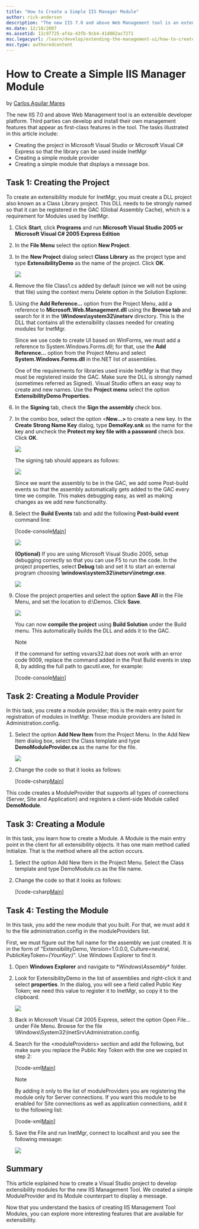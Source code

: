 ```yaml
---
title: "How to Create a Simple IIS Manager Module"
author: rick-anderson
description: "The new IIS 7.0 and above Web Management tool is an extensible developer platform. Third parties can develop and install their own management features that a..."
ms.date: 12/18/2007
ms.assetid: 11c97725-af4a-43fb-9cb4-41d082ac7271
msc.legacyurl: /learn/develop/extending-the-management-ui/how-to-create-a-simple-iis-manager-module
msc.type: authoredcontent
---
```

# How to Create a Simple IIS Manager Module

by [Carlos Aguilar Mares](https://twitter.com/CarlosAguilarM)

The new IIS 7.0 and above Web Management tool is an extensible developer platform. Third parties can develop and install their own management features that appear as first-class features in the tool. The tasks illustrated in this article include:

- Creating the project in Microsoft Visual Studio or Microsoft Visual C# Express so that the library can be used inside InetMgr
- Creating a simple module provider
- Creating a simple module that displays a message box.

## Task 1: Creating the Project

To create an extensibility module for InetMgr, you must create a DLL project also known as a Class Library project. This DLL needs to be strongly named so that it can be registered in the GAC (Global Assembly Cache), which is a requirement for Modules used by InetMgr.

1. Click **Start**, click **Programs** and run **Microsoft Visual Studio 2005 or Microsoft Visual C# 2005 Express Edition**

2. In the **File Menu** select the option **New Project**.

3. In the **New Project** dialog select **Class Library** as the project type and type **ExtensibilityDemo** as the name of the project. Click **OK**.

    ![](how-to-create-a-simple-iis-manager-module/_static/image1.jpg)

4. Remove the file Class1.cs added by default (since we will not be using that file) using the context menu Delete option in the Solution Explorer.

5. Using the **Add Reference...** option from the Project Menu, add a reference to **Microsoft.Web.Management.dll** using the **Browse tab** and search for it in the **\Windows\system32\inetsrv** directory. This is the DLL that contains all the extensibility classes needed for creating modules for InetMgr.

   Since we use code to create UI based on WinForms, we must add a reference to System.Windows.Forms.dll; for that, use the **Add Reference...** option from the Project Menu and select **System.Windows.Forms.dll** in the.NET list of assemblies.

   One of the requirements for libraries used inside InetMgr is that they must be registered inside the GAC. Make sure the DLL is strongly named (sometimes referred as Signed). Visual Studio offers an easy way to create and new names. Use the **Project menu** select the option **ExtensibilityDemo Properties**.

6. In the **Signing** tab, check the **Sign the assembly** check box.

7. In the combo box, select the option &lt;**New…&gt;** to create a new key. In the **Create Strong Name Key** dialog, type **DemoKey.snk** as the name for the key and uncheck the **Protect my key file with a password** check box. Click **OK**.

    ![](how-to-create-a-simple-iis-manager-module/_static/image5.jpg)

    The signing tab should appears as follows:

    ![](how-to-create-a-simple-iis-manager-module/_static/image9.jpg)

    Since we want the assembly to be in the GAC, we add some Post-build events so that the assembly automatically gets added to the GAC every time we compile. This makes debugging easy, as well as making changes as we add new functionality.

8. Select the **Build Events** tab and add the following **Post-build event** command line:

    [!code-console[Main](how-to-create-a-simple-iis-manager-module/samples/sample1.cmd)]

    ![](how-to-create-a-simple-iis-manager-module/_static/image13.jpg)

    **(Optional)** If you are using Microsoft Visual Studio 2005, setup debugging correctly so that you can use F5 to run the code. In the project properties, select **Debug** tab and set it to start an external program choosing **\windows\system32\inetsrv\inetmgr.exe**.

    ![](how-to-create-a-simple-iis-manager-module/_static/image17.jpg)

9. Close the project properties and select the option **Save All** in the File Menu, and set the location to d:\Demos. Click **Save**.

    ![](how-to-create-a-simple-iis-manager-module/_static/image21.jpg)

    You can now **compile the project** using **Build Solution** under the Build menu. This automatically builds the DLL and adds it to the GAC.

    > [!NOTE]
    > If the command for setting vsvars32.bat does not work with an error code 9009, replace the command added in the Post Build events in step 8, by adding the full path to gacutil.exe, for example:

    [!code-console[Main](how-to-create-a-simple-iis-manager-module/samples/sample2.cmd)]

## Task 2: Creating a Module Provider

In this task, you create a module provider; this is the main entry point for registration of modules in InetMgr. These module providers are listed in Administration.config.

1. Select the option **Add New Item** from the Project Menu. In the Add New Item dialog box, select the Class template and type **DemoModuleProvider.cs** as the name for the file.

    ![](how-to-create-a-simple-iis-manager-module/_static/image25.jpg)

2. Change the code so that it looks as follows:

    [!code-csharp[Main](how-to-create-a-simple-iis-manager-module/samples/sample3.cs)]

This code creates a ModuleProvider that supports all types of connections (Server, Site and Application) and registers a client-side Module called **DemoModule**.

## Task 3: Creating a Module

In this task, you learn how to create a Module. A Module is the main entry point in the client for all extensibility objects. It has one main method called Initialize. That is the method where all the action occurs.

1. Select the option Add New Item in the Project Menu. Select the Class template and type DemoModule.cs as the file name.

2. Change the code so that it looks as follows:

    [!code-csharp[Main](how-to-create-a-simple-iis-manager-module/samples/sample4.cs)]

## Task 4: Testing the Module

In this task, you add the new module that you built. For that, we must add it to the file administration.config in the moduleProviders list.

First, we must figure out the full name for the assembly we just created. It is in the form of "ExtensibilityDemo, Version=1.0.0.0, Culture=neutral, PublicKeyToken=*{YourKey}*". Use Windows Explorer to find it.

1. Open **Windows Explorer** and navigate to \**Windows\Assembly** folder.

2. Look for ExtensibilityDemo in the list of assemblies and right-click it and select **properties**. In the dialog, you will see a field called Public Key Token; we need this value to register it to InetMgr, so copy it to the clipboard.

    ![](how-to-create-a-simple-iis-manager-module/_static/image29.jpg)

3. Back in Microsoft Visual C# 2005 Express, select the option Open File… under File Menu. Browse for the file \Windows\System32\InetSrv\Administration.config.

4. Search for the &lt;moduleProviders&gt; section and add the following, but make sure you replace the Public Key Token with the one we copied in step 2:

    [!code-xml[Main](how-to-create-a-simple-iis-manager-module/samples/sample5.xml)]

    > [!NOTE]
    > By adding it only to the list of moduleProviders you are registering the module only for Server connections. If you want this module to be enabled for Site connections as well as application connections, add it to the following list:

    [!code-xml[Main](how-to-create-a-simple-iis-manager-module/samples/sample6.xml)]

5. Save the File and run InetMgr, connect to localhost and you see the following message:

    ![](how-to-create-a-simple-iis-manager-module/_static/image35.jpg)

## Summary

This article explained how to create a Visual Studio project to develop extensibility modules for the new IIS Management Tool. We created a simple ModuleProvider and its Module counterpart to display a message.

Now that you understand the basics of creating IIS Management Tool Modules, you can explore more interesting features that are available for extensibility.